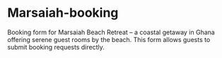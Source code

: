 # Marsaiah-booking
Booking form for Marsaiah Beach Retreat – a coastal getaway in Ghana offering serene guest rooms by the beach. This form allows guests to submit booking requests directly.
